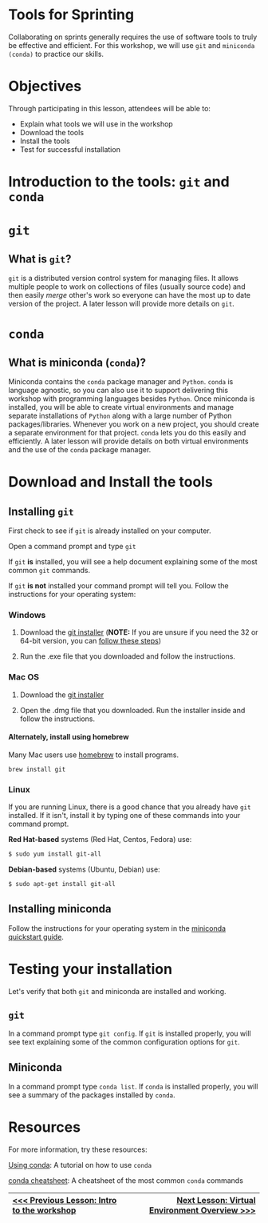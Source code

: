 # Tools for Sprinting   

Collaborating on sprints generally requires the use of software tools to truly be effective and efficient. For this workshop, we will use `git` and `miniconda (conda)` to practice our skills. 

# Objectives

Through participating in this lesson, attendees will be able to:

* Explain what tools we will use in the workshop
* Download the tools
* Install the tools
* Test for successful installation

# Introduction to the tools: `git` and `conda`
# `git`

## What is `git`?
`git` is a distributed version control system for managing files. It allows multiple people to work on collections of files (usually source code) and then easily *merge* other's work so everyone can have the most up to date version of the project. A later lesson will provide more details on `git`.

# `conda`

## What is miniconda (`conda`)?

Miniconda contains the `conda` package manager and `Python`. `conda` is language agnostic, so you can also use it to support delivering this workshop with programming languages besides `Python`. Once miniconda is installed, you will be able to create virtual environments and manage separate installations of `Python` along with a large number of Python packages/libraries. Whenever you work on a new project, you should create a separate environment for that project. `conda` lets you do this easily and efficiently. A later lesson will provide details on both virtual environments and the use of the `conda` package manager.

# Download and Install the tools

## Installing `git`
First check to see if `git` is already installed on your computer.

Open a command prompt and type `git`

If `git` **is** installed, you will see a help document explaining some of the most common `git` commands.

If `git` **is not** installed your command prompt will tell you. Follow the instructions for your operating system:

### Windows

1. Download the [git installer](https://git-scm.com/downloads) (**NOTE:** If you are unsure if you need the 32 or 64-bit version, you can [follow these steps](https://support.microsoft.com/en-us/help/15056/windows-7-32-64-bit-faq))

3. Run the .exe file that you downloaded and follow the instructions.

### Mac OS

1. Download the [git installer](https://git-scm.com/downloads)

2. Open the .dmg file that you downloaded. Run the installer inside and follow the instructions.

#### Alternately, install using homebrew

Many Mac users use [homebrew](http://brew.sh/) to install programs.

```shell
brew install git
```

### Linux

If you are running Linux, there is a good chance that you already have `git` installed. If it isn't, install it by typing one of these commands into your command prompt.

**Red Hat-based** systems (Red Hat, Centos, Fedora) use:

```bash
$ sudo yum install git-all
```

**Debian-based** systems (Ubuntu, Debian) use:

```bash
$ sudo apt-get install git-all
```

## Installing miniconda
Follow the instructions for your operating system in the [miniconda quickstart guide](http://conda.pydata.org/docs/install/quick.html).

# Testing your installation
Let's verify that both `git` and miniconda are installed and working.

## `git`
In a command prompt type `git config`. If `git` is installed properly, you will see text explaining some of the common configuration options for `git`.

## Miniconda
In a command prompt type `conda list`. If `conda` is installed properly, you will see a summary of the packages installed by `conda`.

# Resources

For more information, try these resources:

[Using conda](http://conda.pydata.org/docs/using/index.html): A tutorial on how to use `conda`

[conda cheatsheet](https://conda.io/docs/_downloads/conda-cheatsheet.pdf): A cheatsheet of the most common `conda` commands

|[<<< Previous Lesson: Intro to the workshop](./lesson_01_intro_to_the_workshop.md)|[Next Lesson: Virtual Environment Overview >>>](./lesson_03_venv_overview.md)|
|:--|--:|
